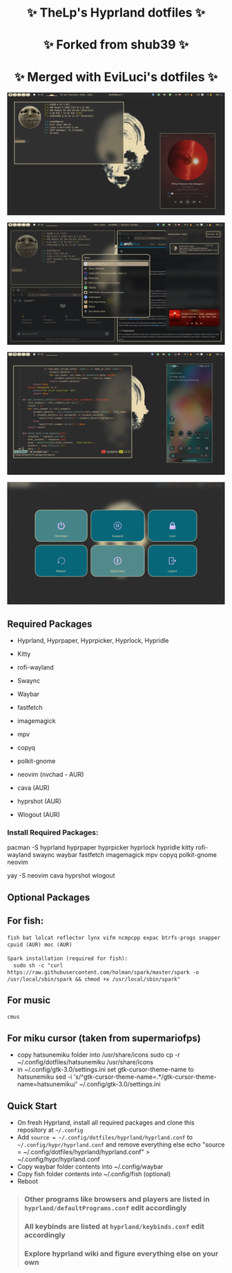 <div align="center">
    <h1>✨ TheLp's Hyprland dotfiles ✨</h1>
    <h1>✨ Forked from shub39 ✨</h1>
    <h1>✨ Merged with EviLuci's dotfiles ✨</h1>
</div>

<div align="center"> 

</a>
</div>

![1](screenshots/1.png)

![2](screenshots/2.png)

![3](screenshots/3.png)

![4](screenshots/4.png)

## Required Packages

- Hyprland, Hyprpaper, Hyprpicker, Hyprlock, Hypridle
- Kitty
- rofi-wayland
- Swaync
- Waybar

- fastfetch
- imagemagick
- mpv
- copyq
- polkit-gnome 
- neovim (nvchad - AUR)
- cava (AUR)
- hyprshot (AUR)
- Wlogout (AUR)

### Install Required Packages:

pacman -S hyprland hyprpaper hyprpicker hyprlock hypridle kitty rofi-wayland swaync waybar fastfetch imagemagick mpv copyq polkit-gnome neovim

yay -S neovim cava hyprshot wlogout


## Optional Packages

  ## For fish:
    fish bat lolcat reflector lynx vifm ncmpcpp expac btrfs-progs snapper
    cpuid (AUR) moc (AUR)

    Spark installation (required for fish):
      sudo sh -c "curl https://raw.githubusercontent.com/holman/spark/master/spark -o /usr/local/sbin/spark && chmod +x /usr/local/sbin/spark"
  ## For music
    cmus

  ## For miku cursor (taken from supermariofps)
  - copy hatsunemiku folder into /usr/share/icons
      sudo cp -r ~/.config/dotfiles/hatsunemiku /usr/share/icons
  - in ~/.config/gtk-3.0/settings.ini set gtk-cursor-theme-name to hatsunemiku
      sed -i 's/^gtk-cursor-theme-name=.*/gtk-cursor-theme-name=hatsunemiku/' ~/.config/gtk-3.0/settings.ini
    
  

## Quick Start

- On fresh Hyprland, install all required packages and clone this repository at `~/.config`
- Add `source = ~/.config/dotfiles/hyprland/hyprland.conf` to `~/.config/hypr/hyprland.conf` and remove everything else
     echo "source = ~/.config/dotfiles/hyprland/hyprland.conf" > ~/.config/hypr/hyprland.conf
- Copy waybar folder contents into ~/.config/waybar
- Copy fish folder contents into ~/.config/fish (optional)
- Reboot



> ### Other programs like browsers and players are listed in `hyprland/defaultPrograms.conf` edit accordingly
> ### All keybinds are listed at `hyprland/keybinds.conf` edit accordingly
> ### Explore hyprland wiki and figure everything else on your own
